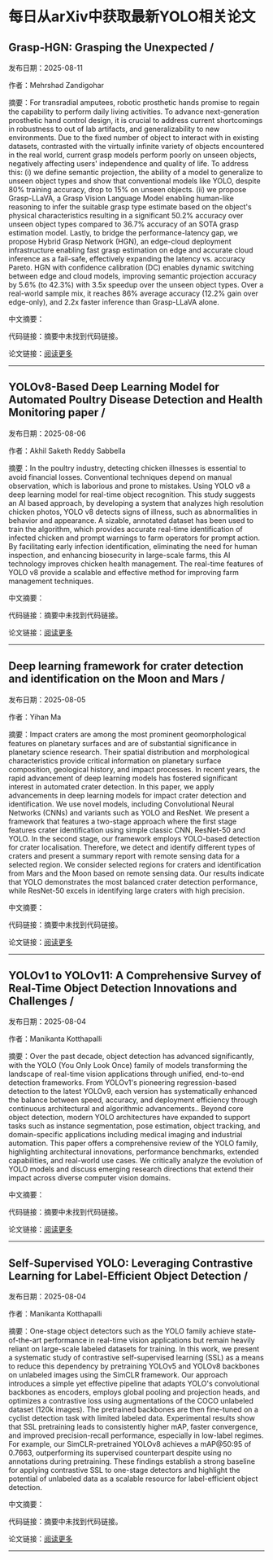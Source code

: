 # 每日从arXiv中获取最新YOLO相关论文


## Grasp\-HGN: Grasping the Unexpected / 

发布日期：2025-08-11

作者：Mehrshad Zandigohar

摘要：For transradial amputees, robotic prosthetic hands promise to regain the capability to perform daily living activities. To advance next\-generation prosthetic hand control design, it is crucial to address current shortcomings in robustness to out of lab artifacts, and generalizability to new environments. Due to the fixed number of object to interact with in existing datasets, contrasted with the virtually infinite variety of objects encountered in the real world, current grasp models perform poorly on unseen objects, negatively affecting users' independence and quality of life.   To address this: \(i\) we define semantic projection, the ability of a model to generalize to unseen object types and show that conventional models like YOLO, despite 80% training accuracy, drop to 15% on unseen objects. \(ii\) we propose Grasp\-LLaVA, a Grasp Vision Language Model enabling human\-like reasoning to infer the suitable grasp type estimate based on the object's physical characteristics resulting in a significant 50.2% accuracy over unseen object types compared to 36.7% accuracy of an SOTA grasp estimation model.   Lastly, to bridge the performance\-latency gap, we propose Hybrid Grasp Network \(HGN\), an edge\-cloud deployment infrastructure enabling fast grasp estimation on edge and accurate cloud inference as a fail\-safe, effectively expanding the latency vs. accuracy Pareto. HGN with confidence calibration \(DC\) enables dynamic switching between edge and cloud models, improving semantic projection accuracy by 5.6% \(to 42.3%\) with 3.5x speedup over the unseen object types. Over a real\-world sample mix, it reaches 86% average accuracy \(12.2% gain over edge\-only\), and 2.2x faster inference than Grasp\-LLaVA alone.

中文摘要：


代码链接：摘要中未找到代码链接。

论文链接：[阅读更多](http://arxiv.org/abs/2508.07648v1)

---


## YOLOv8\-Based Deep Learning Model for Automated Poultry Disease Detection and Health Monitoring paper / 

发布日期：2025-08-06

作者：Akhil Saketh Reddy Sabbella

摘要：In the poultry industry, detecting chicken illnesses is essential to avoid financial losses. Conventional techniques depend on manual observation, which is laborious and prone to mistakes. Using YOLO v8 a deep learning model for real\-time object recognition. This study suggests an AI based approach, by developing a system that analyzes high resolution chicken photos, YOLO v8 detects signs of illness, such as abnormalities in behavior and appearance. A sizable, annotated dataset has been used to train the algorithm, which provides accurate real\-time identification of infected chicken and prompt warnings to farm operators for prompt action. By facilitating early infection identification, eliminating the need for human inspection, and enhancing biosecurity in large\-scale farms, this AI technology improves chicken health management. The real\-time features of YOLO v8 provide a scalable and effective method for improving farm management techniques.

中文摘要：


代码链接：摘要中未找到代码链接。

论文链接：[阅读更多](http://arxiv.org/abs/2508.04658v1)

---


## Deep learning framework for crater detection and identification on the Moon and Mars / 

发布日期：2025-08-05

作者：Yihan Ma

摘要：Impact craters are among the most prominent geomorphological features on planetary surfaces and are of substantial significance in planetary science research. Their spatial distribution and morphological characteristics provide critical information on planetary surface composition, geological history, and impact processes. In recent years, the rapid advancement of deep learning models has fostered significant interest in automated crater detection. In this paper, we apply advancements in deep learning models for impact crater detection and identification. We use novel models, including Convolutional Neural Networks \(CNNs\) and variants such as YOLO and ResNet. We present a framework that features a two\-stage approach where the first stage features crater identification using simple classic CNN, ResNet\-50 and YOLO. In the second stage, our framework employs YOLO\-based detection for crater localisation. Therefore, we detect and identify different types of craters and present a summary report with remote sensing data for a selected region. We consider selected regions for craters and identification from Mars and the Moon based on remote sensing data. Our results indicate that YOLO demonstrates the most balanced crater detection performance, while ResNet\-50 excels in identifying large craters with high precision.

中文摘要：


代码链接：摘要中未找到代码链接。

论文链接：[阅读更多](http://arxiv.org/abs/2508.03920v1)

---


## YOLOv1 to YOLOv11: A Comprehensive Survey of Real\-Time Object Detection Innovations and Challenges / 

发布日期：2025-08-04

作者：Manikanta Kotthapalli

摘要：Over the past decade, object detection has advanced significantly, with the YOLO \(You Only Look Once\) family of models transforming the landscape of real\-time vision applications through unified, end\-to\-end detection frameworks. From YOLOv1's pioneering regression\-based detection to the latest YOLOv9, each version has systematically enhanced the balance between speed, accuracy, and deployment efficiency through continuous architectural and algorithmic advancements.. Beyond core object detection, modern YOLO architectures have expanded to support tasks such as instance segmentation, pose estimation, object tracking, and domain\-specific applications including medical imaging and industrial automation. This paper offers a comprehensive review of the YOLO family, highlighting architectural innovations, performance benchmarks, extended capabilities, and real\-world use cases. We critically analyze the evolution of YOLO models and discuss emerging research directions that extend their impact across diverse computer vision domains.

中文摘要：


代码链接：摘要中未找到代码链接。

论文链接：[阅读更多](http://arxiv.org/abs/2508.02067v1)

---


## Self\-Supervised YOLO: Leveraging Contrastive Learning for Label\-Efficient Object Detection / 

发布日期：2025-08-04

作者：Manikanta Kotthapalli

摘要：One\-stage object detectors such as the YOLO family achieve state\-of\-the\-art performance in real\-time vision applications but remain heavily reliant on large\-scale labeled datasets for training. In this work, we present a systematic study of contrastive self\-supervised learning \(SSL\) as a means to reduce this dependency by pretraining YOLOv5 and YOLOv8 backbones on unlabeled images using the SimCLR framework. Our approach introduces a simple yet effective pipeline that adapts YOLO's convolutional backbones as encoders, employs global pooling and projection heads, and optimizes a contrastive loss using augmentations of the COCO unlabeled dataset \(120k images\). The pretrained backbones are then fine\-tuned on a cyclist detection task with limited labeled data. Experimental results show that SSL pretraining leads to consistently higher mAP, faster convergence, and improved precision\-recall performance, especially in low\-label regimes. For example, our SimCLR\-pretrained YOLOv8 achieves a mAP@50:95 of 0.7663, outperforming its supervised counterpart despite using no annotations during pretraining. These findings establish a strong baseline for applying contrastive SSL to one\-stage detectors and highlight the potential of unlabeled data as a scalable resource for label\-efficient object detection.

中文摘要：


代码链接：摘要中未找到代码链接。

论文链接：[阅读更多](http://arxiv.org/abs/2508.01966v1)

---

